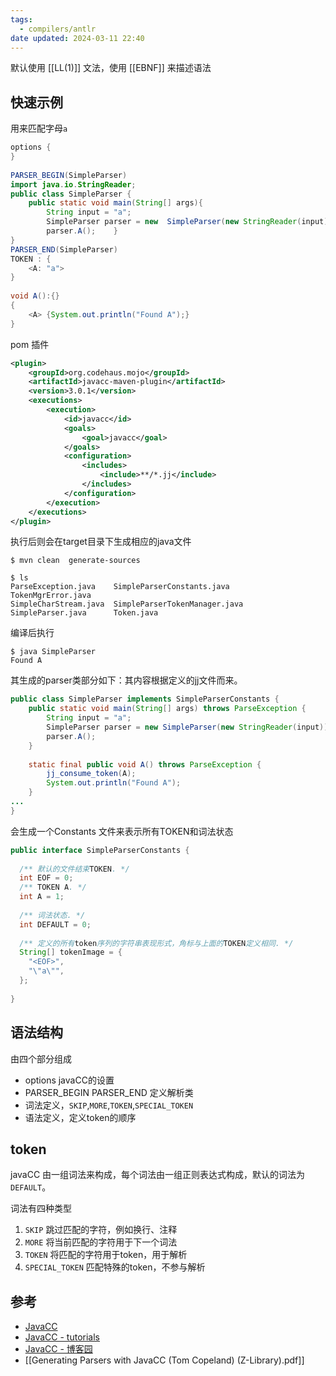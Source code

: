 ```yaml
---
tags:
  - compilers/antlr
date updated: 2024-03-11 22:40
---
```


默认使用 [[LL(1)]] 文法，使用 [[EBNF]] 来描述语法

## 快速示例

用来匹配字母`a`

```java
options {  
}  
  
PARSER_BEGIN(SimpleParser)  
import java.io.StringReader;  
public class SimpleParser {  
    public static void main(String[] args){  
        String input = "a";  
        SimpleParser parser = new  SimpleParser(new StringReader(input));  
        parser.A();    }  
}  
PARSER_END(SimpleParser)  
TOKEN : {  
    <A: "a">  
}  
  
void A():{}  
{  
    <A> {System.out.println("Found A");}  
}
```

pom 插件

```xml
<plugin>  
    <groupId>org.codehaus.mojo</groupId>  
    <artifactId>javacc-maven-plugin</artifactId>  
    <version>3.0.1</version>  
    <executions>  
        <execution>  
            <id>javacc</id>  
            <goals>  
                <goal>javacc</goal>  
            </goals>  
            <configuration>  
                <includes>  
                    <include>**/*.jj</include>  
                </includes>  
            </configuration>  
        </execution>  
    </executions>  
</plugin>
```

执行后则会在target目录下生成相应的java文件

```shell
$ mvn clean  generate-sources 

$ ls
ParseException.java    SimpleParserConstants.java     TokenMgrError.java
SimpleCharStream.java  SimpleParserTokenManager.java
SimpleParser.java      Token.java

```

编译后执行

```shell
$ java SimpleParser
Found A
```

其生成的parser类部分如下：其内容根据定义的jj文件而来。

```java
public class SimpleParser implements SimpleParserConstants {  
    public static void main(String[] args) throws ParseException {  
        String input = "a";  
        SimpleParser parser = new SimpleParser(new StringReader(input));  
        parser.A();  
    }  
  
    static final public void A() throws ParseException {  
        jj_consume_token(A);  
        System.out.println("Found A");  
    }
...
}
```

会生成一个Constants 文件来表示所有TOKEN和词法状态

```java
public interface SimpleParserConstants {  
  
  /** 默认的文件结束TOKEN. */  
  int EOF = 0;  
  /** TOKEN A. */  
  int A = 1;  
  
  /** 词法状态. */  
  int DEFAULT = 0;  
  
  /** 定义的所有token序列的字符串表现形式，角标与上面的TOKEN定义相同. */  
  String[] tokenImage = {  
    "<EOF>",  
    "\"a\"",  
  };  
  
}
```

## 语法结构

由四个部分组成

- options javaCC的设置
- PARSER_BEGIN PARSER_END 定义解析类
- 词法定义，`SKIP`,`MORE`,`TOKEN`,`SPECIAL_TOKEN`
- 语法定义，定义token的顺序

## token

javaCC 由一组词法来构成，每个词法由一组正则表达式构成，默认的词法为`DEFAULT`。

词法有四种类型

1. `SKIP` 跳过匹配的字符，例如换行、注释
2. `MORE` 将当前匹配的字符用于下一个词法
3. `TOKEN` 将匹配的字符用于token，用于解析
4. `SPECIAL_TOKEN` 匹配特殊的token，不参与解析

## 参考

- [JavaCC](https://javacc.github.io/javacc/)
- [JavaCC - tutorials](https://javacc.github.io/javacc/tutorials/)
- [JavaCC - 博客园](https://www.cnblogs.com/suhaha/tag/JavaCC/)
- [[Generating Parsers with JavaCC (Tom Copeland) (Z-Library).pdf]]
